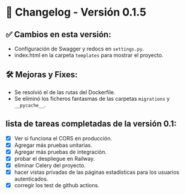 # 🚀 Changelog - Versión 0.1.5

## ✅ Cambios en esta versión:

- Configuración de Swagger y redocs en `settings.py`.
- index.html en la carpeta `templates` para mostrar el proyecto.

## 🛠️ Mejoras y Fixes:

- Se resolvió el de las rutas del Dockerfile.
- Se eliminó los ficheros fantasmas de las carpetas `migrations` y `__pycache__`.

## lista de tareas completadas de la versión 0.1:

- [x] Ver si funciona el CORS en producción.
- [x] Agregar más pruebas unitarias.
- [x] Agregar más pruebas de integración.
- [x] probar el despliegue en Railway.
- [x] eliminar Celery del proyecto.
- [x] hacer vistas privadas de las páginas estadísticas para los usuarios autenticados.
- [x] corregir los test de github actions.
